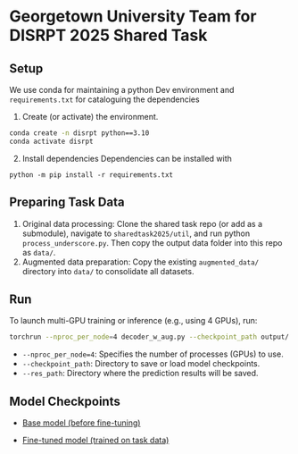 # Georgetown University Team for DISRPT 2025 Shared Task

## Setup

We use conda for maintaining a python Dev environment and `requirements.txt` for cataloguing the dependencies
1. Create (or activate) the environment.
```bash
conda create -n disrpt python==3.10
conda activate disrpt
```

2. Install dependencies
Dependencies can be installed with
```
python -m pip install -r requirements.txt
```

## Preparing Task Data
1. Original data processing: Clone the shared task repo (or add as a submodule), navigate to `sharedtask2025/util`, and run python `process_underscore.py`. Then copy the output data folder into this repo as `data/`.
2. Augmented data preparation: Copy the existing `augmented_data/` directory into `data/` to consolidate all datasets.


## Run

To launch multi-GPU training or inference (e.g., using 4 GPUs), run:

```bash
torchrun --nproc_per_node=4 decoder_w_aug.py --checkpoint_path output/ --res_path res/
```

* `--nproc_per_node=4`: Specifies the number of processes (GPUs) to use.
* `--checkpoint_path`: Directory to save or load model checkpoints.
* `--res_path`: Directory where the prediction results will be saved.

## Model Checkpoints
- [Base model (before fine-tuning)](https://huggingface.co/JuNymphea/Georgetown-qwen3-4B-pruned-for-disrpt2025)

- [Fine-tuned model (trained on task data)](https://huggingface.co/JuNymphea/Georgetown-qwen3-4B-finetuned-for-disrpt2025)
